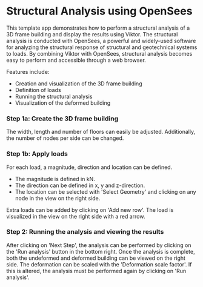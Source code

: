 # Structural Analysis using OpenSees
This template app demonstrates how to perform a structural analysis of a 3D frame building and display the results using
Viktor. The structural analysis is conducted with OpenSees, a powerful and widely-used software for analyzing the 
structural response of structural and geotechnical systems to loads. By combining Viktor with OpenSees, structural 
analysis becomes easy to perform and accessible through a web browser.

Features include:
- Creation and visualization of the 3D frame building 
- Definition of loads 
- Running the structural analysis 
- Visualization of the deformed building

### Step 1a: Create the 3D frame building
The width, length and number of floors can easily be adjusted. Additionally, the number of nodes per side can be 
changed.

### Step 1b: Apply loads
For each load, a magnitude, direction and location can be defined.
- The magnitude is defined in kN.
- The direction can be defined in x, y and z-direction.
- The location can be selected with 'Select Geometry' and clicking on any node in the view on the right side.

Extra loads can be added by clicking on 'Add new row'. The load is visualized in the view on the right side with a red 
arrow.

### Step 2: Running the analysis and viewing the results
After clicking on 'Next Step', the analysis can be performed by clicking on the 'Run analysis' button in the bottom 
right. Once the analysis is complete, both the undeformed and deformed building can be viewed on the right side. The 
deformation can be scaled with the 'Deformation scale factor'. If this is altered, the analysis must be performed 
again by clicking on 'Run analysis'.
